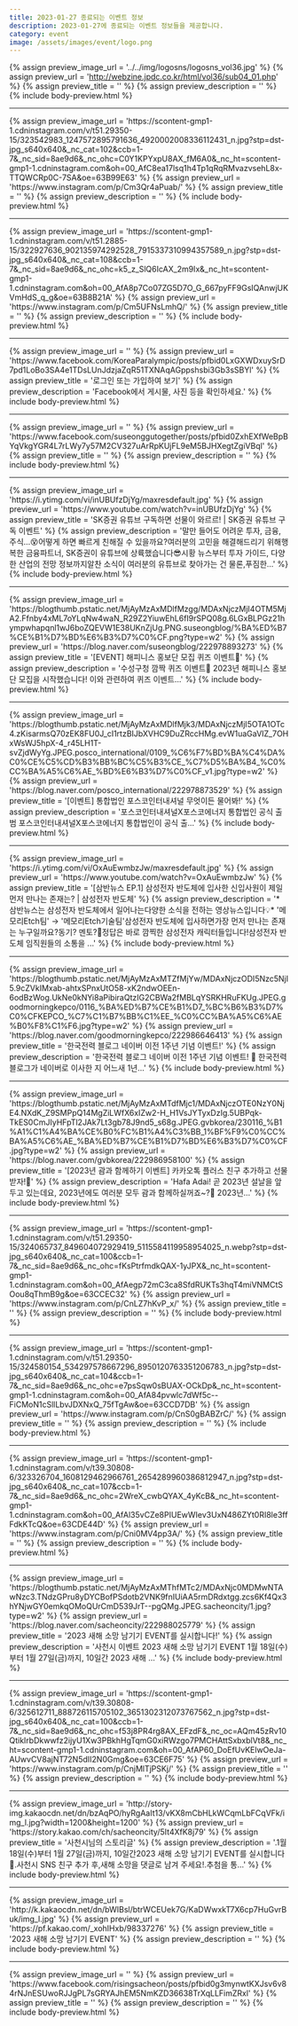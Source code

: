 ```yaml
---
title: 2023-01-27 종료되는 이벤트 정보
description: 2023-01-27에 종료되는 이벤트 정보들을 제공합니다.
category: event
image: /assets/images/event/logo.png
---
```

{% assign preview_image_url = '../../img/logosns/logosns_vol36.jpg' %}
{% assign preview_url = 'http://webzine.jpdc.co.kr/html/vol36/sub04_01.php' %}
{% assign preview_title = '' %}
{% assign preview_description = '' %}
{% include body-preview.html %}
<hr>{% assign preview_image_url = 'https://scontent-gmp1-1.cdninstagram.com/v/t51.29350-15/323542983_1247572895791636_4920002008336112431_n.jpg?stp=dst-jpg_s640x640&amp;_nc_cat=102&amp;ccb=1-7&amp;_nc_sid=8ae9d6&amp;_nc_ohc=C0Y1KPYxpU8AX_fM6A0&amp;_nc_ht=scontent-gmp1-1.cdninstagram.com&amp;oh=00_AfC8ea17lsq1h4Tp1qRqRMvazvsehL8x-TTQWCRp0C-7SA&amp;oe=63B99E63' %}
{% assign preview_url = 'https://www.instagram.com/p/Cm3Qr4aPuab/' %}
{% assign preview_title = '' %}
{% assign preview_description = '' %}
{% include body-preview.html %}
<hr>{% assign preview_image_url = 'https://scontent-gmp1-1.cdninstagram.com/v/t51.2885-15/322927636_902135974292528_7915337310994357589_n.jpg?stp=dst-jpg_s640x640&amp;_nc_cat=108&amp;ccb=1-7&amp;_nc_sid=8ae9d6&amp;_nc_ohc=k5_z_SlQ6IcAX_2m9Ix&amp;_nc_ht=scontent-gmp1-1.cdninstagram.com&amp;oh=00_AfA8p7Co07ZG5D7O_G_667pyFF9GsIQAnwjUKVmHdS_q_g&amp;oe=63B8B21A' %}
{% assign preview_url = 'https://www.instagram.com/p/Cm5UFNsLmhQ/' %}
{% assign preview_title = '' %}
{% assign preview_description = '' %}
{% include body-preview.html %}
<hr>{% assign preview_image_url = '' %}
{% assign preview_url = 'https://www.facebook.com/KoreaParalympic/posts/pfbid0LxGXWDxuySrD7pd1LoBo3SA4e1TDsLUnJdzjaZqR51TXNAqAGppshsbi3Gb3sSBYl' %}
{% assign preview_title = '&#xb85c;&#xadf8;&#xc778; &#xb610;&#xb294; &#xac00;&#xc785;&#xd558;&#xc5ec; &#xbcf4;&#xae30;' %}
{% assign preview_description = 'Facebook&#xc5d0;&#xc11c; &#xac8c;&#xc2dc;&#xbb3c;, &#xc0ac;&#xc9c4; &#xb4f1;&#xc744; &#xd655;&#xc778;&#xd558;&#xc138;&#xc694;.' %}
{% include body-preview.html %}
<hr>{% assign preview_image_url = '' %}
{% assign preview_url = 'https://www.facebook.com/suseonggutogether/posts/pfbid0ZxhEXfWeBpBYqVkgYGR4L7rLWy7y57M2CV327uArRpKUjFL9eM5BJHXegtZgiVBql' %}
{% assign preview_title = '' %}
{% assign preview_description = '' %}
{% include body-preview.html %}
<hr>{% assign preview_image_url = 'https://i.ytimg.com/vi/inUBUfzDjYg/maxresdefault.jpg' %}
{% assign preview_url = 'https://www.youtube.com/watch?v=inUBUfzDjYg' %}
{% assign preview_title = 'SK증권 유튜브 구독하면 선물이 와르르! | SK증권 유튜브 구독 이벤트' %}
{% assign preview_description = '말만 들어도 어려운 투자, 금융, 주식...😵어떻게 하면 빠르게 친해질 수 있을까요?여러분의 고민을 해결해드리기 위해행복한 금융파트너, SK증권이 유튜브에 상륙했습니다😎시황 뉴스부터 투자 가이드, 다양한 산업의 전망 정보까지알찬 소식이 여러분의 유튜브로 찾아가는 건 물론,푸짐한...' %}
{% include body-preview.html %}
<hr>{% assign preview_image_url = 'https://blogthumb.pstatic.net/MjAyMzAxMDlfMzgg/MDAxNjczMjI4OTM5MjA2.Ffnby4xML7oYLqNw4waN_R29Z2YiuwEhL6fI9rSPQ08g.6LGxBLPGz21hympwhapqnl1wJ6boZQEVW1E38UKnZjUg.PNG.suseongblog/%BA%ED%B7%CE%B1%D7%BD%E6%B3%D7%C0%CF.png?type=w2' %}
{% assign preview_url = 'https://blog.naver.com/suseongblog/222978893273' %}
{% assign preview_title = '[EVENT] 해피니스 홍보단 모집 퀴즈 이벤트🎁' %}
{% assign preview_description = '수성구청 깜짝 퀴즈 이벤트🎁 2023년 해피니스 홍보단 모집을 시작했습니다! 이와 관련하여 퀴즈 이벤트...' %}
{% include body-preview.html %}
<hr>{% assign preview_image_url = 'https://blogthumb.pstatic.net/MjAyMzAxMDlfMjk3/MDAxNjczMjI5OTA1OTc4.zKisarmsQ70zEK8FU0J_cI1rtzBIJbXVHC9DuZRccHMg.evW1uaGaVIZ_7OHxWsWJ5hpX-4_r45LH1T-svZjdWyYg.JPEG.posco_international/0109_%C6%F7%BD%BA%C4%DA%C0%CE%C5%CD%B3%BB%BC%C5%B3%CE_%C7%D5%BA%B4_%C0%CC%BA%A5%C6%AE_%BD%E6%B3%D7%C0%CF_v1.jpg?type=w2' %}
{% assign preview_url = 'https://blog.naver.com/posco_international/222978873529' %}
{% assign preview_title = '[이벤트] 통합법인 포스코인터내셔널 무엇이든 물어봐!' %}
{% assign preview_description = '포스코인터내셔널X포스코에너지 통합법인 공식 출범 포스코인터내셔널X포스코에너지 통합법인이 공식 출...' %}
{% include body-preview.html %}
<hr>{% assign preview_image_url = 'https://i.ytimg.com/vi/OxAuEwmbzJw/maxresdefault.jpg' %}
{% assign preview_url = 'https://www.youtube.com/watch?v=OxAuEwmbzJw' %}
{% assign preview_title = '[삼반뉴스 EP.1] 삼성전자 반도체에 입사한 신입사원이 제일 먼저 만나는 존재는? | 삼성전자 반도체' %}
{% assign preview_description = '* 삼반뉴스는 삼성전자 반도체에서 일어나는다양한 소식을 전하는 영상뉴스입니다💡* &#39;메모리Etch팀&#39; → &#39;메모리Etch기술팀&#39;삼성전자 반도체에 입사하면가장 먼저 만나는 존재는 누구일까요?동기? 멘토?🤔정답은 바로 깜찍한 삼성전자 캐릭터들입니다!삼성전자 반도체 임직원들의 소통을 ...' %}
{% include body-preview.html %}
<hr>{% assign preview_image_url = 'https://blogthumb.pstatic.net/MjAyMzAxMTZfMjYw/MDAxNjczODI5Nzc5NjI5.9cZVkIMxab-ahtxSPnxUtO58-xK2ndwOEEn-6odBzWog.UkNe0kNYi8aPibiraQtzIG2CBWa2fMBLqYSRKHRuFKUg.JPEG.goodmorningkepco/0116_%BA%ED%B7%CE%B1%D7_%BC%B6%B3%D7%C0%CFKEPCO_%C7%C1%B7%BB%C1%EE_%C0%CC%BA%A5%C6%AE%B0%F8%C1%F6.jpg?type=w2' %}
{% assign preview_url = 'https://blog.naver.com/goodmorningkepco/222986646413' %}
{% assign preview_title = '한국전력 블로그 네이버 이전 1주년 기념 이벤트!' %}
{% assign preview_description = '한국전력 블로그 네이버 이전 1주년 기념 이벤트! 🎁 한국전력 블로그가 네이버로 이사한 지 어느새 1년...' %}
{% include body-preview.html %}
<hr>{% assign preview_image_url = 'https://blogthumb.pstatic.net/MjAyMzAxMTdfMjc1/MDAxNjczOTE0NzY0NjE4.NXdK_Z9SMPpQ14MgZiLWfX6xIZw2-H_H1VsJYTyxDzIg.5UBPqk-TkES0CmJIyHFpTl2JAk7Lt3gb78J9nd5_s68g.JPEG.gvbkorea/230116_%B1%A1%C1%A4%BA%CE%B0%FC%B1%A4%C3%BB_1%BF%F9%C0%CC%BA%A5%C6%AE_%BA%ED%B7%CE%B1%D7%BD%E6%B3%D7%C0%CF.jpg?type=w2' %}
{% assign preview_url = 'https://blog.naver.com/gvbkorea/222986958100' %}
{% assign preview_title = '[2023년 괌과 함께하기 이벤트]  카카오톡 플러스 친구 추가하고 선물 받자!🎁' %}
{% assign preview_description = 'Hafa Adai! 곧 2023년 설날을 앞두고 있는데요, 2023년에도 여러분 모두 괌과 함께하실꺼죠~?🤗 2023년...' %}
{% include body-preview.html %}
<hr>{% assign preview_image_url = 'https://scontent-gmp1-1.cdninstagram.com/v/t51.29350-15/324065737_849604072929419_5115584119958954025_n.webp?stp=dst-jpg_s640x640&amp;_nc_cat=100&amp;ccb=1-7&amp;_nc_sid=8ae9d6&amp;_nc_ohc=fKsPtrfmdkQAX-1yJPX&amp;_nc_ht=scontent-gmp1-1.cdninstagram.com&amp;oh=00_AfAegp72mC3ca8SfdRUKTs3hqT4miVNMCtSOou8qThmB9g&amp;oe=63CCEC32' %}
{% assign preview_url = 'https://www.instagram.com/p/CnLZ7hKvP_x/' %}
{% assign preview_title = '' %}
{% assign preview_description = '' %}
{% include body-preview.html %}
<hr>{% assign preview_image_url = 'https://scontent-gmp1-1.cdninstagram.com/v/t51.29350-15/324580154_534297578667296_8950120763351206783_n.jpg?stp=dst-jpg_s640x640&amp;_nc_cat=104&amp;ccb=1-7&amp;_nc_sid=8ae9d6&amp;_nc_ohc=e7psSqw0sBUAX-OCkDp&amp;_nc_ht=scontent-gmp1-1.cdninstagram.com&amp;oh=00_AfA84pvwlc7dWf5c--FiCMoN1cSllLbvJDXNxQ_75fTgAw&amp;oe=63CCD7DB' %}
{% assign preview_url = 'https://www.instagram.com/p/CnS0gBABZrC/' %}
{% assign preview_title = '' %}
{% assign preview_description = '' %}
{% include body-preview.html %}
<hr>{% assign preview_image_url = 'https://scontent-gmp1-1.cdninstagram.com/v/t39.30808-6/323326704_1608129462966761_2654289960386812947_n.jpg?stp=dst-jpg_s640x640&amp;_nc_cat=107&amp;ccb=1-7&amp;_nc_sid=8ae9d6&amp;_nc_ohc=2WreX_cwbQYAX_4yKcB&amp;_nc_ht=scontent-gmp1-1.cdninstagram.com&amp;oh=00_AfAl35vCZe8PIUEwWIev3UxN486ZYt0RI8le3ffFdkKTcQ&amp;oe=63CDE44D' %}
{% assign preview_url = 'https://www.instagram.com/p/Cni0MV4pp3A/' %}
{% assign preview_title = '' %}
{% assign preview_description = '' %}
{% include body-preview.html %}
<hr>{% assign preview_image_url = 'https://blogthumb.pstatic.net/MjAyMzAxMThfMTc2/MDAxNjc0MDMwNTAwNzc3.TNdzGPru8yDYCBofPSdotb2VNK9fnIUiAA5rmDRdxtgg.zcs6Kf4Qx3hYNjwGY0emkqOMoQUrCmD539JrT--pgQMg.JPEG.sacheoncity/1.jpg?type=w2' %}
{% assign preview_url = 'https://blog.naver.com/sacheoncity/222988025779' %}
{% assign preview_title = '2023 새해 소망 남기기 EVENT를 실시합니다!' %}
{% assign preview_description = '사천시 이벤트 2023 새해 소망 남기기 EVENT 1월 18일(수)부터 1월 27일(금)까지, 10일간 2023 새해 ...' %}
{% include body-preview.html %}
<hr>{% assign preview_image_url = 'https://scontent-gmp1-1.cdninstagram.com/v/t39.30808-6/325612711_888726115705102_3651302312073767562_n.jpg?stp=dst-jpg_s640x640&amp;_nc_cat=100&amp;ccb=1-7&amp;_nc_sid=8ae9d6&amp;_nc_ohc=f53j8PR4rg8AX_EFzdF&amp;_nc_oc=AQm45zRv10QtikIrbDkwwfz2ijyU1Xw3PBkhHgTqmG0xiRWzgo7PMCHAttSxbxblVt8&amp;_nc_ht=scontent-gmp1-1.cdninstagram.com&amp;oh=00_AfAP60_DoEfUvKElwOeJa-AUwvCV8ajNT72N5dII2N0Gmg&amp;oe=63CE6F75' %}
{% assign preview_url = 'https://www.instagram.com/p/CnjMlTjPSKj/' %}
{% assign preview_title = '' %}
{% assign preview_description = '' %}
{% include body-preview.html %}
<hr>{% assign preview_image_url = 'http://story-img.kakaocdn.net/dn/bzAqPO/hyRgAaIt13/vKX8mCbHLkWCqmLbFCqVFk/img_l.jpg?width=1200&height=1200' %}
{% assign preview_url = 'https://story.kakao.com/ch/sacheoncity/5It4XfK8j79' %}
{% assign preview_title = '사천시님의 스토리글' %}
{% assign preview_description = '.1월 18일(수)부터 1월 27일(금)까지, 10일간2023 새해 소망 남기기 EVENT를 실시합니다💖.사천시 SNS 친구 추가 후,새해 소망을 댓글로 남겨 주세요!.추첨을 통...' %}
{% include body-preview.html %}
<hr>{% assign preview_image_url = 'http://k.kakaocdn.net/dn/bWIBsl/btrWCEUek7G/KaDWwxkT7X6cp7HuGvrBuk/img_l.jpg' %}
{% assign preview_url = 'https://pf.kakao.com/_xohIHxb/98337276' %}
{% assign preview_title = '2023 새해 소망 남기기 EVENT' %}
{% assign preview_description = '' %}
{% include body-preview.html %}
<hr>{% assign preview_image_url = '' %}
{% assign preview_url = 'https://www.facebook.com/risingsacheon/posts/pfbid0g3mynwtKXJsv6v84rNJnESUwoRJJgPL7sGRYAJhEM5NmKZD36638TrXqLLFimZRxl' %}
{% assign preview_title = '' %}
{% assign preview_description = '' %}
{% include body-preview.html %}